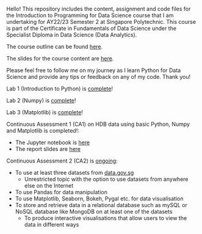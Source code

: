 Hello! This repository includes the content, assignment and code files for the Introduction to Programming for Data Science course that I am undertaking for AY22/23 Semester 2 at Singapore Polytechnic. This course is part of the Certificate in Fundamentals of Data Science under the Specialist Diploma in Data Science (Data Analytics).

The course outline can be found [here](https://github.com/iyliahutta/Intro-to-Programming-for-DS/blob/master/AY2110%20s1%20IT8701%20IPDS%20Module%20Overview%20v001.pdf).

The slides for the course content are [here](https://github.com/iyliahutta/Intro-to-Programming-for-DS/tree/master/Slides).

Please feel free to follow me on my journey as I learn Python for Data Science and provide any tips or feedback on any of my code. Thank you!

Lab 1 (Introduction to Python) is [complete](https://github.com/iyliahutta/Intro-to-Programming-for-DS/blob/master/Lab%201/Lab%201.ipynb)!

Lab 2 (Numpy) is [complete](https://github.com/iyliahutta/Intro-to-Programming-for-DS/blob/master/Lab%202/Lab%202.ipynb)!

Lab 3 (Matplotlib) is [complete](https://github.com/iyliahutta/Intro-to-Programming-for-DS/blob/master/Lab%203/Lab%203.ipynb)!

Continuous Assessment 1 (CA1) on HDB data using basic Python, Numpy and Matplotlib is completed!:
* The Jupyter notebook is [here](https://github.com/iyliahutta/Intro-to-Programming-for-DS/blob/master/CA1/CA1.ipynb)
* The report slides are [here](https://github.com/iyliahutta/Intro-to-Programming-for-DS/blob/master/CA1/CA1%20Slides.pptx)

Continuous Assessment 2 (CA2) is [ongoing](https://github.com/iyliahutta/Intro-to-Programming-for-DS/tree/master/CA2): 
* To use at least three datasets from [data.gov.sg](https://data.gov.sg)
    * Unrestricted topic with the option to use datasets from anywhere else on the Internet
* To use Pandas for data manipulation
* To use Matplotlib, Seaborn, Bokeh, Pygal etc. for data visualisation
* To store and retrieve data in a relational database such as mySQL or NoSQL database like MongoDB on at least one of the datasets
    * To produce interactive visualisations that allow users to view the data in different ways